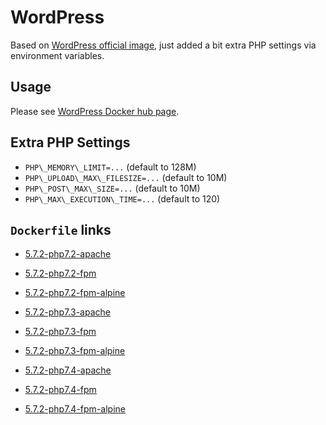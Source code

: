 # WordPress

Based on [WordPress official image](https://hub.docker.com/_/wordpress/), just added a bit extra PHP settings via environment variables.

## Usage

Please see [WordPress Docker hub page](https://hub.docker.com/_/wordpress/).

## Extra PHP Settings

* `PHP\_MEMORY\_LIMIT=...` (default to 128M)
* `PHP\_UPLOAD\_MAX\_FILESIZE=...` (default to 10M)
* `PHP\_POST\_MAX\_SIZE=...` (default to 10M)
* `PHP\_MAX\_EXECUTION\_TIME=...` (default to 120)

## `Dockerfile` links

* [5.7.2-php7.2-apache](https://github.com/alwynpan/docker-wordpress/blob/master/Dockerfile.php7.2-apache)
* [5.7.2-php7.2-fpm](https://github.com/alwynpan/docker-wordpress/blob/master/Dockerfile.php7.2-fpm)
* [5.7.2-php7.2-fpm-alpine](https://github.com/alwynpan/docker-wordpress/blob/master/Dockerfile.php7.2-fpm-alpine)

* [5.7.2-php7.3-apache](https://github.com/alwynpan/docker-wordpress/blob/master/Dockerfile.php7.3-apache)
* [5.7.2-php7.3-fpm](https://github.com/alwynpan/docker-wordpress/blob/master/Dockerfile.php7.3-fpm)
* [5.7.2-php7.3-fpm-alpine](https://github.com/alwynpan/docker-wordpress/blob/master/Dockerfile.php7.3-fpm-alpine)

* [5.7.2-php7.4-apache](https://github.com/alwynpan/docker-wordpress/blob/master/Dockerfile.php7.4-apache)
* [5.7.2-php7.4-fpm](https://github.com/alwynpan/docker-wordpress/blob/master/Dockerfile.php7.4-fpm)
* [5.7.2-php7.4-fpm-alpine](https://github.com/alwynpan/docker-wordpress/blob/master/Dockerfile.php7.4-fpm-alpine)
